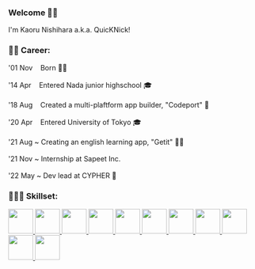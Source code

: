 ### Welcome 🖖🏻

I'm Kaoru Nishihara a.k.a. QuicKNick!

### 🧑🏻‍ Career:
'01 Nov &nbsp;&nbsp; Born 👶🏻  
<br />
'14 Apr &nbsp;&nbsp; Entered Nada junior highschool 🎓  
<br />
'18 Aug &nbsp;&nbsp; Created a multi-plaftform app builder, "Codeport" 🚀  
<br />
'20 Apr &nbsp;&nbsp; Entered University of Tokyo 🎓  
<br />
'21 Aug ~ Creating an english learning app, "Getit" 💪🏻  
<br />
'21 Nov ~ Internship at Sapeet Inc.   
<br />
'22 May ~ Dev lead at CYPHER 🎤  

### 🧑🏻‍💻 Skillset:
<a href="https://www.typescriptlang.org/">
    <img height="50" src="https://iconape.com/wp-content/png_logo_vector/typescript.png"/>
</a>
<a href="https://developer.apple.com/xcode/swiftui/">
    <img height="50" src="https://cdn4.iconfinder.com/data/icons/social-media-logos-6/512/23-swift-1024.png"/>
</a>
<a href="https://en.wikipedia.org/wiki/C%2B%2B">
    <img height="50" src="https://upload.wikimedia.org/wikipedia/commons/thumb/1/18/ISO_C%2B%2B_Logo.svg/1822px-ISO_C%2B%2B_Logo.svg.png"/>
</a>
<a href="https://nodejs.org/en/">
    <img height="50" src="https://cdn4.iconfinder.com/data/icons/logos-and-brands/512/233_Node_Js_logo-1024.png"/>
</a>
<a href="https://webpack.js.org/">
    <img height="50" src="https://raw.githubusercontent.com/webpack/media/master/logo/icon-square-big.png"/>
</a>
<a href="https://reactjs.org/">
    <img height="50" src="https://cdn0.iconfinder.com/data/icons/logos-brands-in-colors/128/react_color-1024.png"/>
</a>
<a href="https://angular.io/">
    <img height="50" src="https://cdn4.iconfinder.com/data/icons/logos-and-brands/512/21_Angular_logo_logos-1024.png"/>
</a>
<a href="https://cloud.google.com/">
    <img height="50" src="https://upload.wikimedia.org/wikipedia/commons/thumb/c/c2/Google-cloud-platform-v2.svg/2310px-Google-cloud-platform-v2.svg.png"/>
</a>
<a href="https://www.figma.com/files/recent?fuid=1033476976169315408">
    <img height="50" src="https://cdn4.iconfinder.com/data/icons/logos-brands-in-colors/3000/figma-logo-512.png"/>
</a>
<a href="https://www.autodesk.com/products/maya/overview">
    <img height="50" src="https://img.utdstc.com/icon/db0/f35/db0f35ec9d0acb2956ef4905c135340c4228417f775eebbf69bf048e18809295:200"/>
</a>
<a href="https://www.unrealengine.com/en-US">
    <img height="50" src="https://www.kindpng.com/picc/m/134-1340346_transparent-unreal-logo-png-unreal-engine-icon-png.png"/>
</a>
